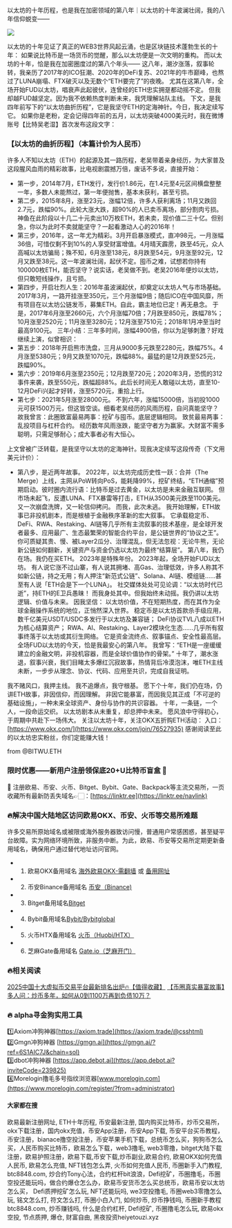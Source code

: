 以太坊的十年历程，也是我在加密领域的第八年｜以太坊的十年波澜壮阔，我的八年信仰蜕变——

[![](https://307e939.webp.li/20250724115753810.png)](https://btc8848.com/top-10-exchanges)

以太坊的十年见证了真正的WEB3世界风起云涌，也是区块链技术蓬勃生长的十年：
如果说比特币是一场货币的觉醒，那么以太坊便是一次文明的重构。
而以太坊的十年，恰是我在加密圈度过的第八个年头——
这八年，潮汐涨落，叙事轮转，我亲历了2017年的ICO狂潮、2020年的DeFi复苏、2021年的牛市巅峰，也熬过了LUNA崩塌、FTX破灭以及无数个“ETH要完了”的夜晚。
尤其在这第八年，全场开始FUD以太坊，唱衰声此起彼伏，连曾经的ETH忠实拥趸都动摇不定。
但我却越FUD越坚定。因为我不依赖热度判断未来，我凭理解站队主线。
下文，是我四年前写下的“以太坊曲折历程”，它是我坚守ETH的定海神针。今日，我决定续写它。
如果你是老粉，定会记得四年前的五月，以太坊突破4000美元时，我在微博账号【比特吴老湿】首次发布这段文字：

### 【以太坊的曲折历程】（本篇计价为人民币）
许多人不知以太坊（ETH）的起源及其一路历程，老吴带着亲身经历，为大家普及这段腥风血雨的精彩故事，比电视剧震撼万倍，废话不多说，直接开始：
- 第一步，2014年7月，ETH发行，发行价1.86元，在1.4元至4元区间横盘整整一年，多数人未能熬过，第一年便抛售，基本未获利，甚至亏损。
- 第二步，2015年8月，涨至23元，涨幅12倍，许多人获利离场；11月又跌回2.7元，跌幅90%。此轮大涨大跌，超90%的人已卖币离场，部分割肉亏损。神鱼在此阶段以十几二十元卖出10万枚ETH，若未卖，现价值二三十亿。但别急，你以为此时不卖就能坚守？一起看激动人心的2016年！
- 第三步，2016年，这一年尤为精彩。3月开启暴涨模式，直冲98元，一月涨幅36倍，可惜仅剩不到10%的人享受财富增值。4月晴天霹雳，跌至45元，众人高喊以太坊骗局；殊不知，6月涨至138元，8月跌至54元，9月涨至92元，12月又跌至38元。这一年波澜壮阔，起伏不定。囤币之难，试想若你持有100000枚ETH，能否坚守？说实话，老吴做不到。老吴2016年便炒以太坊，但只敢短线操作，且亏损。
- 第四步，开启壮烈人生：2016年虽波澜起伏，却奠定以太坊人气与市场基础。2017年3月，一路开挂涨至350元，三个月涨幅9倍；随后ICO在中国风靡，所有项目在以太坊公链发币，募集ETH。自此，霸主地位已定！再无悬念。
于是，2017年6月涨至2660元，六个月涨幅70倍；7月跌至850元，跌幅78%；10月涨至2520元；11月涨至3280元；12月涨至7510元；2018年1月冲至当时最高9100元。
三年小结：三年多时间，涨幅4900倍，你以为足够刺激？好戏继续上演，似曾相识：
- 第五步：2018年开启熊市洗盘，三月从9000多元跌至2280元，跌幅75%。4月涨至5380元；9月又跌至1070元，跌幅88%。最猛的是12月跌至525元，跌幅90%。
- 第六步：2019年6月涨至2350元；12月跌至720元；2020年3月，恐慌的312事件来袭，跌至550元，跌幅超88%。此后长时间无人敢碰以太坊，直至10-12月DeFi兴起才好转，涨至5720元，重拾上行。
- 第七步：2021年5月涨至28000元。
不到六年，涨幅15000倍，当初投1000元可获1500万元，但这皆空谈。细看老吴经历的风雨历程，自问真能坚守？
故我曾言：此圈致富最易两事：挖矿与囤币。底层逻辑相同。
致贫最易两事：乱投项目与杠杆合约。
经历数年风雨涨跌，能坚守者方为赢家。大财富不需多聪明，只需足够耐心；成大事者必有大恒心。

上文曾被广泛转载，是我坚守以太坊的定海神针。现我决定续写这段传奇（下文用美元计价）：
- 第八步，是近两年故事。
2022年，以太坊完成历史性一跃：合并（The Merge）上线，主网从PoW转向PoS，能耗降99%，挖矿终结，“ETH通缩”预期启动。彼时圈内流行语：比特币是过去黄金，以太坊是未来金融互联网。
但市场未起飞，反遭LUNA、FTX暴雷等打击，ETH从3500美元跌至1100美元。又一次崩盘洗牌，又一轮信仰拷问。
而我，此次未逃。
我开始理解，ETH故事已非投机剧本，而是根植于金融秩序革新的宏大叙事。
它承载稳定币、DeFi、RWA、Restaking、AI链等几乎所有主流叙事的技术基座，是全球开发者最多、应用最广、生态最繁荣的智能合约平台，是公链世界的“协议之王”。
你可质疑其贵、慢、被Layer2瓜分、治理混乱，但无法忽视：无论牛熊，无论新公链如何翻新，关键资产与资金仍选以太坊为最终“结算层”。
第八年，我仍在场。我仍在买ETH。
2023年是特殊年份。
2023年起，全场开始FUD以太坊。
有人说它涨不过山寨，有人说其拥堵、高Gas、治理低效，许多人称其不如新公链，持之无用；有人押注“新范式公链”、Solana、AI链、模组链……甚至有人说「ETH会是下一个LUNA」。
社交媒体处处可见论调：“以太坊时代已逝”，持ETH的E卫兵愚昧！
而我身处其中。但我始终未动摇。我仍讲以太坊逻辑、价值与未来。
因我坚信：
以太坊价值，不在短期热度，而在其作为全球金融操作系统的地位，正悄然深入世界。
稳定币是以太坊首款杀手级应用，数千亿美元USDT/USDC多发行于以太坊及兼容链；
DeFi协议TVL八成以ETH为核心结算资产；
RWA、AI、Restaking、Layer2模块化生态……几乎所有叙事终落于以太坊或其衍生网络。
它是资金流终点、叙事锚点、安全性最高层。
全场FUD以太坊的今天，恰是我最安心的第八年。
我曾写：“ETH是一座缓缓建立的金融文明，非投机容器，而是全球价值协作的骨架。”
十年了，潮水涨退，叙事兴衰，我们目睹太多爆红沉寂故事，热情背后冷漠泡沫，唯ETH主线未断，一步步从理念、协议、代码、应用至共识，完成自我证明。

我不赌风口，我押主线。
我不追爆点，我守根基。
愿下个十年，我们仍在场，仍讲ETH故事，非因信仰，而因理解。
非因它能暴富，而因我见其正成「不可逆的基础设施」，一种未来全球资产、身份与协作的共识容器。
十年，一条链，一个人，一段命运交织。
以太坊剧本从未重复，却总押中未来。
愿风浪中守得初心，于周期中共赴下一场伟大。
关注以太坊十年，关注OKX五折购ETH活动：
入口：[https://www.okx.com/](https://www.okx.com/join/76527935)
感谢阅读至此的以太坊忠实粉丝，你们定能赚大钱！

from @BITWU.ETH

### 限时优惠——新用户注册领保底20+U比特币盲盒 🎁
🎁 注册欧易、币安、火币、Bitget、Bybit、Gate、Backpack等主流交易所，一页收藏所有最新防丢失域名👉🏻：[https://linktr.ee](https://linktr.ee/navlink)

### 🔥解决中国大陆地区访问欧易OKX、币安、火币等交易所难题
许多交易所原始域名或被限或海外服务器致访问慢，普通用户常感困惑，甚至疑平台故障。实为网络环境所致，非服务中断。为此，欧易、币安等交易所定期更新备用域名，确保用户通过替代地址访问官网。
- 1. 欧易OKX备用域名 [海外欧易OKX-需翻墙](https://www.okx.com/join/76527935) 或 [备用网址](https://www.chouyi.kim/zh-hans/join/76527935) 
- 2. 币安Binance备用域名 [币安（Binance)](https://accounts.binance.com/zh-CN/register?ref=36457687)
- 3. Bitget备用域名[Bitget](https://www.bitget.com/zh-CN/referral/register?from=referral&clacCode=VRNEYUTR)
- 4. Bybit备用域名[Bybit/Bybitglobal](https://www.bybitglobal.com/zh-MY/invite/?ref=VMKORMM)
- 5. 火币HTX备用域名 [火币（Huobi/HTX）](https://www.htx.com/invite/zh-cn/1f?invite_code=whf45223)
- 6. 芝麻Gate备用域名 [Gate.io（芝麻开门）](https://www.gate.io/zh/signup?ref_type=103&ref=A1ERAQ)

### 🔥相关阅读
[2025中国十大虚拟币交易平台最新排名出炉🔥【值得收藏】](https://btc8848.com/top-10-exchanges/)
[【币圈真实暴富故事】多人问：炒币多年，如何从0到1100万再到负债10万？](https://heiyetouzi.xyz/biquanstory001/)

### 🔥 alpha寻金狗实用工具
1️⃣Axiom冲狗神器[https://axiom.trade](https://axiom.trade/@csshtml)  
2️⃣Gmgn冲狗神器 [https://gmgn.ai](https://gmgn.ai/?ref=6S1AIC7J&chain=sol)  
3️⃣dbot冲狗神器 [https://app.debot.ai](https://app.debot.ai?inviteCode=239825)  
4️⃣Morelogin撸毛多号指纹浏览器[www.morelogin.com](https://www.morelogin.com/register/?from=administrator)  

#### 大家都在搜
欧易最新注册网址, ETH十年历程, 币安最新注册, 国内购买比特币，炒币交易所，okx下载注册，国内okx充值，币安App注册，币安App下载, 币安平台买币教程，币安注册，bianace撸空投注册，币安苹果手机下载，总统币怎么买，狗狗币怎么买，人民币购买比特币，欧易怎么下载，web3撸毛, web3零撸，bitget大陆下载注册，欧易护照注册，欧易下载,币安下载,炒币副业,欧易合约, 欧易OKX如何充值人民币, 欧易怎么充值, NFT钱包怎么弄, 火币如何充值人民币, 币圈新手入门教程, btc8848.com, 炒合约Tony心法，合约杠杆bit浪浪，Defi挖矿，币圈撸毛，币圈空投还能玩吗，做合约爆仓怎么办，欧易币安货币怎么买总统币，欧易币安以太坊怎么买， Defi质押挖矿怎么玩, NFT还能玩吗, we3空投撸毛, 币圈web3零撸怎么玩, 铭文怎么打, 符文怎么打, 币圈小白入门, 如何炒币, 炒币挣钱吗, 币圈新手教程btc8848.com, 炒币赚钱吗, 什么是合约杠杆, Defi挖矿, 币圈撸毛怎么玩, 欧易okx空投, 节点质押, 爆仓, 财富自由, 黑夜投资heiyetouzi.xyz